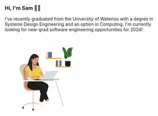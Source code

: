 ### Hi, I'm Sam 👋🏽
I've recently graduated from the University of Waterloo with a degree in Systems Design Engineering and an option in Computing. I'm currently looking for new-grad software engineering opportunities for 2024!
</br></br></br>
<p>
  <img src="https://github.com/orizabal/orizabal/blob/main/me.png?raw=true" width="225" title="me" alt="me">
</p>
